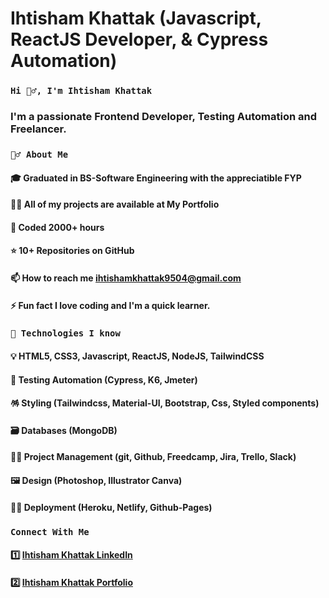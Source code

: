 # Ihtisham Khattak (Javascript, ReactJS Developer, & Cypress Automation)

### `Hi 🙋‍♂️, I'm Ihtisham Khattak`
### I'm a passionate Frontend Developer, Testing Automation and Freelancer.

### `🙋‍♂️ About Me`
#### 🎓 Graduated in BS-Software Engineering with the appreciatible FYP
#### 👨‍💻 All of my projects are available at My Portfolio
#### 🤠 Coded 2000+ hours
#### ⭐ 10+ Repositories on GitHub
#### 📫 How to reach me ihtishamkhattak9504@gmail.com
#### ⚡ Fun fact I love coding and I'm a quick learner.

### `🚀 Technologies I know`
#### 💡 HTML5, CSS3, Javascript, ReactJS, NodeJS, TailwindCSS
#### 🚧 Testing Automation (Cypress, K6, Jmeter)
#### 🪅 Styling (Tailwindcss, Material-UI, Bootstrap, Css, Styled components)
#### 🗃️ Databases (MongoDB)
#### 🧑‍💼 Project Management (git, Github, Freedcamp, Jira, Trello, Slack)
#### 🖼️ Design (Photoshop, Illustrator Canva)
#### 👨‍💻 Deployment (Heroku, Netlify, Github-Pages)


### `Connect With Me`
#### 1️⃣ [Ihtisham Khattak LinkedIn]([https://www.linkedin.com/in/ihtisham-khattak-6661641a5/])
#### 2️⃣ [Ihtisham Khattak Portfolio]([https://ihtisham-khattak.netlify.app/])
